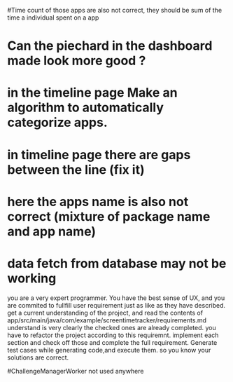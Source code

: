 #Time count of those apps are also not correct, they should be sum of the time a individual spent on a app
# Can the piechard in the dashboard made look more good ?
# in the timeline page Make an algorithm to automatically categorize apps.
# in timeline page there are gaps between the line (fix it)
# here the apps name is also not correct (mixture of package name and app name)
# data fetch from database may not be working 


you are a very expert programmer. You have the best sense of UX, and you are commited to fullfill user requirement just as like as they have described. get a current understanding of the project, and read the contents of
app/src/main/java/com/example/screentimetracker/requirements.md understand is very clearly the checked ones are already completed.  you have to refactor the project according to this requiremnt. implement each section
and check off those and complete the full requirement. Generate test cases while generating code,and execute them.  so you know your solutions are correct.

#ChallengeManagerWorker not used anywhere
